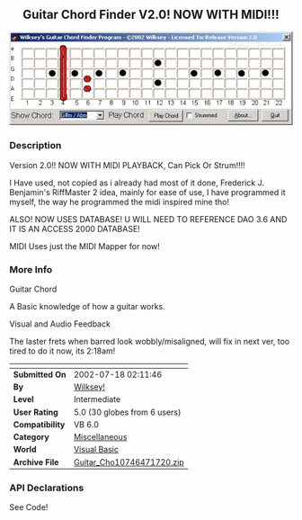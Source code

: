 ﻿<div align="center">

## Guitar Chord Finder V2\.0\! NOW WITH MIDI\!\!\!

<img src="PIC20027172119367455.jpg">
</div>

### Description

Version 2.0!! NOW WITH MIDI PLAYBACK, Can Pick Or Strum!!!!

I Have used, not copied as i already had most of it done, Frederick J. Benjamin's RiffMaster 2 idea, mainly for ease of use, I have programmed it myself, the way he programmed the midi inspired mine tho!

ALSO! NOW USES DATABASE! U WILL NEED TO REFERENCE DAO 3.6 AND IT IS AN ACCESS 2000 DATABASE!

MIDI Uses just the MIDI Mapper for now!
 
### More Info
 
Guitar Chord

A Basic knowledge of how a guitar works.

Visual and Audio Feedback

The laster frets when barred look wobbly/misaligned, will fix in next ver, too tired to do it now, its 2:18am!


<span>             |<span>
---                |---
**Submitted On**   |2002-07-18 02:11:46
**By**             |[Wilksey\!](https://github.com/Planet-Source-Code/PSCIndex/blob/master/ByAuthor/wilksey.md)
**Level**          |Intermediate
**User Rating**    |5.0 (30 globes from 6 users)
**Compatibility**  |VB 6\.0
**Category**       |[Miscellaneous](https://github.com/Planet-Source-Code/PSCIndex/blob/master/ByCategory/miscellaneous__1-1.md)
**World**          |[Visual Basic](https://github.com/Planet-Source-Code/PSCIndex/blob/master/ByWorld/visual-basic.md)
**Archive File**   |[Guitar\_Cho10746471720\.zip](https://github.com/Planet-Source-Code/wilksey-guitar-chord-finder-v2-0-now-with-midi__1-37011/archive/master.zip)

### API Declarations

See Code!





